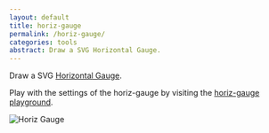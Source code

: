 ```yaml
---
layout: default
title: horiz-gauge
permalink: /horiz-gauge/
categories: tools
abstract: Draw a SVG Horizontal Gauge.
---
```

Draw a SVG [Horizontal Gauge](https://www.npmjs.com/package/horiz-gauge).

Play with the settings of the horiz-gauge by visiting the [horiz-gauge playground](https://htmlpreview.github.io/?https://github.com/ulfschneider/horiz-gauge/blob/master/horiz-gauge-playground.html).

![Horiz Gauge]({{site.url}}/i/horiz-gauge/horiz-gauge.png)
